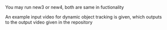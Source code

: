 You may run new3 or new4, both are same in fuctionality

An example input video for dynamic object tracking is given, which outputs to the output video given in the repository
